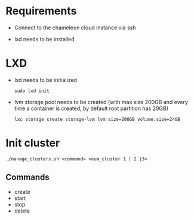 # Requirements

-   Connect to the chameleon cloud instance via ssh

-   lxd needs to be installed

# LXD

-   lxd needs to be initialized

        sudo lxd init

-   lvm storage pool needs to be created (with max size 200GB and every time a container is created, by default root partition has 20GB)

        lxc storage create storage-lvm lvm size=200GB volume.size=24GB

# Init cluster

    ./manage_clusters.sh <command> <num_cluster 1 | 2 |3>

## Commands

-   create
-   start
-   stop
-   delete
